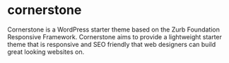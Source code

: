 cornerstone
===========

Cornerstone is a WordPress starter theme based on the Zurb Foundation Responsive Framework. Cornerstone aims to provide a lightweight starter theme that is responsive and SEO friendly that web designers can build great looking websites on.